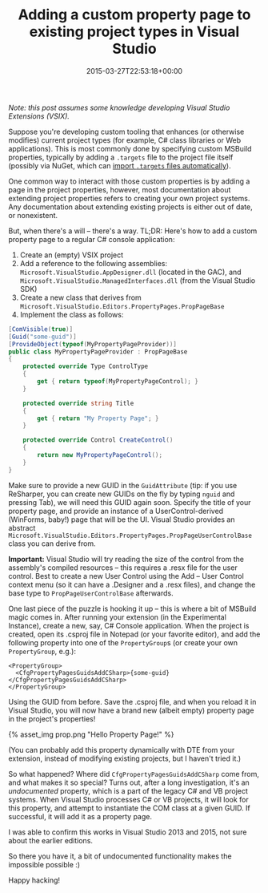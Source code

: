﻿---
title: Adding a custom property page to existing project types in Visual Studio
date: 2015-03-27T22:53:18+00:00
---
_Note: this post assumes some knowledge developing Visual Studio Extensions (VSIX)._

Suppose you're developing custom tooling that enhances (or otherwise modifies) current project types (for example, C# class libraries or Web applications). This is most commonly done by specifying custom MSBuild properties, typically by adding a `.targets` file to the project file itself (possibly via NuGet, which can [import `.targets` files automatically](http://docs.nuget.org/Release-Notes/NuGet-2.5#automatic-import-of-msbuild-targets-and-props-files)).

One common way to interact with those custom properties is by adding a page in the project properties, however, most documentation about extending project properties refers to creating your own project systems. Any documentation about extending existing projects is either out of date, or nonexistent.

<!-- more -->

But, when there's a will &ndash; there's a way. TL;DR: Here's how to add a custom property page to a regular C# console application:

  1. Create an (empty) VSIX project 
  2. Add a reference to the following assemblies: `Microsoft.VisualStudio.AppDesigner.dll` (located in the GAC), and `Microsoft.VisualStudio.ManagedInterfaces.dll` (from the Visual Studio SDK) 
  3. Create a new class that derives from `Microsoft.VisualStudio.Editors.PropertyPages.PropPageBase` 
  4. Implement the class as follows:

```csharp
[ComVisible(true)]
[Guid("some-guid")]
[ProvideObject(typeof(MyPropertyPageProvider))]
public class MyPropertyPageProvider : PropPageBase
{
    protected override Type ControlType
    {
        get { return typeof(MyPropertyPageControl); }
    }

    protected override string Title
    { 
        get { return "My Property Page"; } 
    }

    protected override Control CreateControl()
    {
        return new MyPropertyPageControl();
    }
}
```

Make sure to provide a new GUID in the `GuidAttribute` (tip: if you use ReSharper, you can create new GUIDs on the fly by typing `nguid` and pressing Tab), we will need this GUID again soon. Specify the title of your property page, and provide an instance of a UserControl-derived (WinForms, baby!) page that will be the UI. Visual Studio provides an abstract `Microsoft.VisualStudio.Editors.PropertyPages.PropPageUserControlBase` class you can derive from.

**Important:** Visual Studio will try reading the size of the control from the assembly's compiled resources &ndash; this requires a .resx file for the user control. Best to create a new User Control using the Add &ndash; User Control context menu (so it can have a .Designer and a .resx files), and change the base type to `PropPageUserControlBase` afterwards.

One last piece of the puzzle is hooking it up &ndash; this is where a bit of MSBuild magic comes in. After running your extension (in the Experimental Instance), create a new, say, C# Console application. When the project is created, open its .csproj file in Notepad (or your favorite editor), and add the following property into one of the `PropertyGroup`s (or create your own `PropertyGroup`, e.g.):

```
<PropertyGroup>
  <CfgPropertyPagesGuidsAddCSharp>{some-guid}</CfgPropertyPagesGuidsAddCSharp>
</PropertyGroup>
```

Using the GUID from before. Save the .csproj file, and when you reload it in Visual Studio, you will now have a brand new (albeit empty) property page in the project's properties!

{% asset_img prop.png "Hello Property Page!" %}

(You can probably add this property dynamically with DTE from your extension, instead of modifying existing projects, but I haven't tried it.)

So what happened? Where did `CfgPropertyPagesGuidsAddCSharp` come from, and what makes it so special? Turns out, after a long investigation, it's an _undocumented_ property, which is a part of the legacy C# and VB project systems. When Visual Studio processes C# or VB projects, it will look for this property, and attempt to instantiate the COM class at a given GUID. If successful, it will add it as a property page.

I was able to confirm this works in Visual Studio 2013 and 2015, not sure about the earlier editions.

So there you have it, a bit of undocumented functionality makes the impossible possible :)

Happy hacking!
